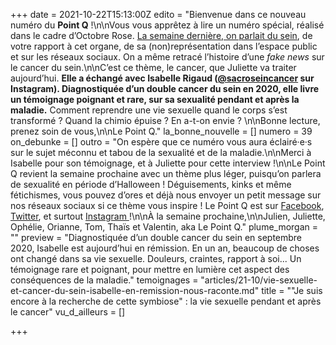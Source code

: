 +++
date = 2021-10-22T15:13:00Z
edito = "Bienvenue dans ce nouveau numéro du **Point Q**&nbsp;!\n\nVous vous apprêtez à lire un numéro spécial, réalisé dans le cadre d’Octobre Rose. [La semaine dernière, on parlait du sein](https://lepointq.com/newsletters/sein-bolique-sein-pathique/), de votre rapport à cet organe, de sa (non)représentation dans l’espace public et sur les réseaux sociaux. On a même retracé l’histoire d’une _fake news_ sur le cancer du sein.\n\nC’est ce thème, le cancer, que Juliette va traiter aujourd’hui. **Elle a échangé avec Isabelle Rigaud ([@sacroseincancer](https://www.instagram.com/sacroseincancer/) sur Instagram). Diagnostiquée d’un double cancer du sein en 2020, elle livre un témoignage poignant et rare, sur sa sexualité pendant et après la maladie.** Comment reprendre une vie sexuelle quand le corps s’est transformé&nbsp;? Quand la chimio épuise&nbsp;? En a-t-on envie&nbsp;? \n\nBonne lecture, prenez soin de vous,\n\nLe Point Q."
la_bonne_nouvelle = []
numero = 39
on_debunke = []
outro = "On espère que ce numéro vous aura éclairé·e·s sur le sujet méconnu et tabou de la sexualité et de la maladie.\n\nMerci à Isabelle pour son témoignage, et à Juliette pour cette interview&nbsp;!\n\nLe Point Q revient la semaine prochaine avec un thème plus léger, puisqu’on parlera de sexualité en période d’Halloween&nbsp;! Déguisements, kinks et même fétichismes, vous pouvez d’ores et déjà nous envoyer un petit message sur nos réseaux sociaux si ce thème vous inspire&nbsp;! Le Point Q est sur [Facebook](https://www.facebook.com/lepointq.news/), [Twitter](https://twitter.com/LePointQ), et surtout [Instagram ](https://www.instagram.com/lepoint.q/?hl=fr)!\n\nÀ la semaine prochaine,\n\nJulien, Juliette, Ophélie, Orianne, Tom, Thaïs et Valentin, aka Le Point Q."
plume_morgan = ""
preview = "Diagnostiquée d’un double cancer du sein en septembre 2020, Isabelle est aujourd’hui en rémission. En un an, beaucoup de choses ont changé dans sa vie sexuelle. Douleurs, craintes, rapport à soi... Un témoignage rare et poignant, pour mettre en lumière cet aspect des conséquences de la maladie."
temoignages = "articles/21-10/vie-sexuelle-et-cancer-du-sein-isabelle-en-remission-nous-raconte.md"
title = "\"Je suis encore à la recherche de cette symbiose\"&nbsp;: la vie sexuelle pendant et après le cancer"
vu_d_ailleurs = []

+++
